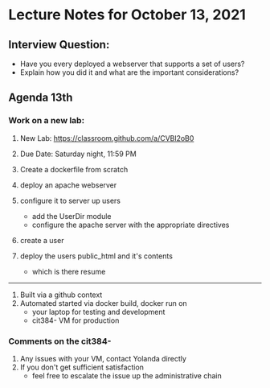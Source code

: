 # Lecture Notes for October 13, 2021


## Interview Question:
   * Have you every deployed a webserver that supports a set of users?
   * Explain how you did it and what are the important considerations?

## Agenda 13th

### Work on a new lab:
  1. New Lab: https://classroom.github.com/a/CVBl2oB0
  1. Due Date: Saturday night, 11:59 PM

  1. Create a dockerfile from scratch
  1. deploy an apache webserver
  1. configure it to server up users
     - add the UserDir module
     - configure the apache server with the appropriate directives
  1. create a user
  1. deploy the users public_html and it's contents
     - which is there resume

  ---
  1. Built via a github context
  1. Automated started via docker build, docker run on 
     - your laptop for testing and development
     - cit384- VM for production

### Comments on the cit384-
  1. Any issues with your VM, contact Yolanda directly
  1. If you don't get sufficient satisfaction
     - feel free to escalate the issue up the administrative chain
